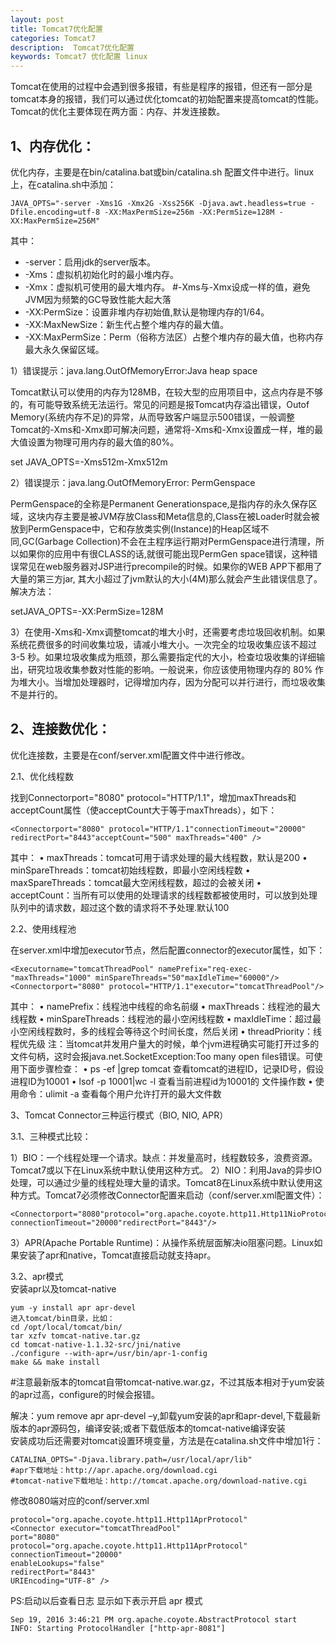 ```yaml
---
layout: post
title: Tomcat7优化配置
categories: Tomcat7
description:  Tomcat7优化配置
keywords: Tomcat7 优化配置 linux
---
```



Tomcat在使用的过程中会遇到很多报错，有些是程序的报错，但还有一部分是tomcat本身的报错，我们可以通过优化tomcat的初始配置来提高tomcat的性能。Tomcat的优化主要体现在两方面：内存、并发连接数。

## 1、内存优化：
优化内存，主要是在bin/catalina.bat或bin/catalina.sh 配置文件中进行。linux上，在catalina.sh中添加：
```
JAVA_OPTS="-server -Xms1G -Xmx2G -Xss256K -Djava.awt.headless=true -Dfile.encoding=utf-8 -XX:MaxPermSize=256m -XX:PermSize=128M -XX:MaxPermSize=256M"
```
其中：
* -server：启用jdk的server版本。
* -Xms：虚拟机初始化时的最小堆内存。
* -Xmx：虚拟机可使用的最大堆内存。 #-Xms与-Xmx设成一样的值，避免JVM因为频繁的GC导致性能大起大落
* -XX:PermSize：设置非堆内存初始值,默认是物理内存的1/64。
* -XX:MaxNewSize：新生代占整个堆内存的最大值。
* -XX:MaxPermSize：Perm（俗称方法区）占整个堆内存的最大值，也称内存最大永久保留区域。

1）错误提示：java.lang.OutOfMemoryError:Java heap space

Tomcat默认可以使用的内存为128MB，在较大型的应用项目中，这点内存是不够的，有可能导致系统无法运行。常见的问题是报Tomcat内存溢出错误，Outof Memory(系统内存不足)的异常，从而导致客户端显示500错误，一般调整Tomcat的-Xms和-Xmx即可解决问题，通常将-Xms和-Xmx设置成一样，堆的最大值设置为物理可用内存的最大值的80%。

set JAVA_OPTS=-Xms512m-Xmx512m

2）错误提示：java.lang.OutOfMemoryError: PermGenspace

PermGenspace的全称是Permanent Generationspace,是指内存的永久保存区域，这块内存主要是被JVM存放Class和Meta信息的,Class在被Loader时就会被放到PermGenspace中，它和存放类实例(Instance)的Heap区域不同,GC(Garbage Collection)不会在主程序运行期对PermGenspace进行清理，所以如果你的应用中有很CLASS的话,就很可能出现PermGen space错误，这种错误常见在web服务器对JSP进行precompile的时候。如果你的WEB APP下都用了大量的第三方jar, 其大小超过了jvm默认的大小(4M)那么就会产生此错误信息了。解决方法：

setJAVA_OPTS=-XX:PermSize=128M

3）在使用-Xms和-Xmx调整tomcat的堆大小时，还需要考虑垃圾回收机制。如果系统花费很多的时间收集垃圾，请减小堆大小。一次完全的垃圾收集应该不超过3-5 秒。如果垃圾收集成为瓶颈，那么需要指定代的大小，检查垃圾收集的详细输出，研究垃圾收集参数对性能的影响。一般说来，你应该使用物理内存的 80% 作为堆大小。当增加处理器时，记得增加内存，因为分配可以并行进行，而垃圾收集不是并行的。

## 2、连接数优化：

优化连接数，主要是在conf/server.xml配置文件中进行修改。

2.1、优化线程数

找到Connectorport="8080" protocol="HTTP/1.1"，增加maxThreads和acceptCount属性（使acceptCount大于等于maxThreads），如下：
```
<Connectorport="8080" protocol="HTTP/1.1"connectionTimeout="20000" redirectPort="8443"acceptCount="500" maxThreads="400" />
```
其中：
• maxThreads：tomcat可用于请求处理的最大线程数，默认是200
• minSpareThreads：tomcat初始线程数，即最小空闲线程数
• maxSpareThreads：tomcat最大空闲线程数，超过的会被关闭
• acceptCount：当所有可以使用的处理请求的线程数都被使用时，可以放到处理队列中的请求数，超过这个数的请求将不予处理.默认100

2.2、使用线程池

在server.xml中增加executor节点，然后配置connector的executor属性，如下：
```
<Executorname="tomcatThreadPool" namePrefix="req-exec-"maxThreads="1000" minSpareThreads="50"maxIdleTime="60000"/>
<Connectorport="8080" protocol="HTTP/1.1"executor="tomcatThreadPool"/>
```
其中：
• namePrefix：线程池中线程的命名前缀
• maxThreads：线程池的最大线程数
• minSpareThreads：线程池的最小空闲线程数
• maxIdleTime：超过最小空闲线程数时，多的线程会等待这个时间长度，然后关闭
• threadPriority：线程优先级
注：当tomcat并发用户量大的时候，单个jvm进程确实可能打开过多的文件句柄，这时会报java.net.SocketException:Too many open files错误。可使用下面步骤检查：
• ps -ef |grep tomcat 查看tomcat的进程ID，记录ID号，假设进程ID为10001
• lsof -p 10001|wc -l 查看当前进程id为10001的 文件操作数
• 使用命令：ulimit -a 查看每个用户允许打开的最大文件数

3、Tomcat Connector三种运行模式（BIO, NIO, APR）

3.1、三种模式比较：

1）BIO：一个线程处理一个请求。缺点：并发量高时，线程数较多，浪费资源。Tomcat7或以下在Linux系统中默认使用这种方式。
2）NIO：利用Java的异步IO处理，可以通过少量的线程处理大量的请求。Tomcat8在Linux系统中默认使用这种方式。Tomcat7必须修改Connector配置来启动（conf/server.xml配置文件）：
```
<Connectorport="8080"protocol="org.apache.coyote.http11.Http11NioProtocol" connectionTimeout="20000"redirectPort="8443"/>
```
3）APR(Apache Portable Runtime)：从操作系统层面解决io阻塞问题。Linux如果安装了apr和native，Tomcat直接启动就支持apr。

3.2、apr模式  
安装apr以及tomcat-native  
```
yum -y install apr apr-devel  
进入tomcat/bin目录，比如：  
cd /opt/local/tomcat/bin/  
tar xzfv tomcat-native.tar.gz  
cd tomcat-native-1.1.32-src/jni/native  
./configure --with-apr=/usr/bin/apr-1-config  
make && make install  
```
\#注意最新版本的tomcat自带tomcat-native.war.gz，不过其版本相对于yum安装的apr过高，configure的时候会报错。  

解决：yum remove apr apr-devel –y,卸载yum安装的apr和apr-devel,下载最新版本的apr源码包，编译安装;或者下载低版本的tomcat-native编译安装  
安装成功后还需要对tomcat设置环境变量，方法是在catalina.sh文件中增加1行：  
```
CATALINA_OPTS="-Djava.library.path=/usr/local/apr/lib"
#apr下载地址：http://apr.apache.org/download.cgi
#tomcat-native下载地址：http://tomcat.apache.org/download-native.cgi
```
修改8080端对应的conf/server.xml
```
protocol="org.apache.coyote.http11.Http11AprProtocol"
<Connector executor="tomcatThreadPool"
port="8080"
protocol="org.apache.coyote.http11.Http11AprProtocol"
connectionTimeout="20000"
enableLookups="false"
redirectPort="8443"
URIEncoding="UTF-8" />
```
PS:启动以后查看日志 显示如下表示开启 apr 模式
```
Sep 19, 2016 3:46:21 PM org.apache.coyote.AbstractProtocol start
INFO: Starting ProtocolHandler ["http-apr-8081"]
```
